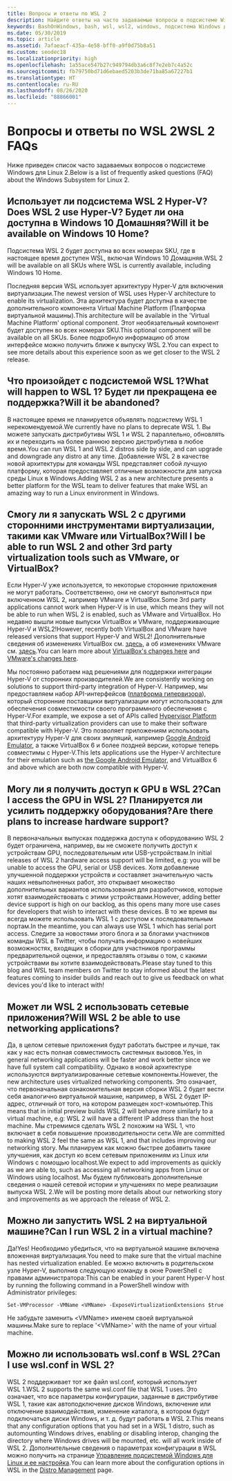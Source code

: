 ```yaml
---
title: Вопросы и ответы по WSL 2
description: Найдите ответы на часто задаваемые вопросы о подсистеме Windows для Linux 2, например о том, можно ли запускать WSL 2 на виртуальной машине.
keywords: BashOnWindows, bash, wsl, wsl2, windows, подсистема Windows для Linux, windowssubsystem, ubuntu, debian, suse, windows 10, установка
ms.date: 05/30/2019
ms.topic: article
ms.assetid: 7afaeacf-435a-4e58-bff0-a9f0d75b8a51
ms.custom: seodec18
ms.localizationpriority: high
ms.openlocfilehash: 1a55ace547b27c949794db3a6c8f7e2eb7c4a52c
ms.sourcegitcommit: fb79750bd71d6ebaed5203b3de71ba85a67227b1
ms.translationtype: HT
ms.contentlocale: ru-RU
ms.lasthandoff: 08/26/2020
ms.locfileid: "88866001"
---
```

# <a name="wsl-2-faqs"></a><span data-ttu-id="9b614-104">Вопросы и ответы по WSL 2</span><span class="sxs-lookup"><span data-stu-id="9b614-104">WSL 2 FAQs</span></span>

<span data-ttu-id="9b614-105">Ниже приведен список часто задаваемых вопросов о подсистеме Windows для Linux 2.</span><span class="sxs-lookup"><span data-stu-id="9b614-105">Below is a list of frequently asked questions (FAQ) about the Windows Subsystem for Linux 2.</span></span>

## <a name="does-wsl-2-use-hyper-v-will-it-be-available-on-windows-10-home"></a><span data-ttu-id="9b614-106">Использует ли подсистема WSL 2 Hyper-V?</span><span class="sxs-lookup"><span data-stu-id="9b614-106">Does WSL 2 use Hyper-V?</span></span> <span data-ttu-id="9b614-107">Будет ли она доступна в Windows 10 Домашняя?</span><span class="sxs-lookup"><span data-stu-id="9b614-107">Will it be available on Windows 10 Home?</span></span>

<span data-ttu-id="9b614-108">Подсистема WSL 2 будет доступна во всех номерах SKU, где в настоящее время доступен WSL, включая Windows 10 Домашняя.</span><span class="sxs-lookup"><span data-stu-id="9b614-108">WSL 2 will be available on all SKUs where WSL is currently available, including Windows 10 Home.</span></span>

<span data-ttu-id="9b614-109">Последняя версия WSL использует архитектуру Hyper-V для включения виртуализации.</span><span class="sxs-lookup"><span data-stu-id="9b614-109">The newest version of WSL uses Hyper-V architecture to enable its virtualization.</span></span> <span data-ttu-id="9b614-110">Эта архитектура будет доступна в качестве дополнительного компонента Virtual Machine Platform (Платформа виртуальной машины).</span><span class="sxs-lookup"><span data-stu-id="9b614-110">This architecture will be available in the 'Virtual Machine Platform' optional component.</span></span> <span data-ttu-id="9b614-111">Этот необязательный компонент будет доступен во всех номерах SKU.</span><span class="sxs-lookup"><span data-stu-id="9b614-111">This optional component will be available on all SKUs.</span></span> <span data-ttu-id="9b614-112">Более подробную информацию об этом интерфейсе можно получить ближе к выпуску WSL 2.</span><span class="sxs-lookup"><span data-stu-id="9b614-112">You can expect to see more details about this experience soon as we get closer to the WSL 2 release.</span></span>

## <a name="what-will-happen-to-wsl-1-will-it-be-abandoned"></a><span data-ttu-id="9b614-113">Что произойдет с подсистемой WSL 1?</span><span class="sxs-lookup"><span data-stu-id="9b614-113">What will happen to WSL 1?</span></span> <span data-ttu-id="9b614-114">Будет ли прекращена ее поддержка?</span><span class="sxs-lookup"><span data-stu-id="9b614-114">Will it be abandoned?</span></span>

<span data-ttu-id="9b614-115">В настоящее время не планируется объявлять подсистему WSL 1 нерекомендуемой.</span><span class="sxs-lookup"><span data-stu-id="9b614-115">We currently have no plans to deprecate WSL 1.</span></span> <span data-ttu-id="9b614-116">Вы можете запускать дистрибутивы WSL 1 и WSL 2 параллельно, обновлять их и переходить на более раннюю версию дистрибутива в любое время.</span><span class="sxs-lookup"><span data-stu-id="9b614-116">You can run WSL 1 and WSL 2 distros side by side, and can upgrade and downgrade any distro at any time.</span></span> <span data-ttu-id="9b614-117">Добавление WSL 2 в качестве новой архитектуры для команды WSL представляет собой лучшую платформу, которая предоставляет отличные возможности для запуска среды Linux в Windows.</span><span class="sxs-lookup"><span data-stu-id="9b614-117">Adding WSL 2 as a new architecture presents a better platform for the WSL team to deliver features that make WSL an amazing way to run a Linux environment in Windows.</span></span>

## <a name="will-i-be-able-to-run-wsl-2-and-other-3rd-party-virtualization-tools-such-as-vmware-or-virtualbox"></a><span data-ttu-id="9b614-118">Смогу ли я запускать WSL 2 с другими сторонними инструментами виртуализации, такими как VMware или VirtualBox?</span><span class="sxs-lookup"><span data-stu-id="9b614-118">Will I be able to run WSL 2 and other 3rd party virtualization tools such as VMware, or VirtualBox?</span></span>

<span data-ttu-id="9b614-119">Если Hyper-V уже используется, то некоторые сторонние приложения не могут работать. Соответственно, они не смогут выполняться при включенном WSL 2, например VMware и VirtualBox.</span><span class="sxs-lookup"><span data-stu-id="9b614-119">Some 3rd party applications cannot work when Hyper-V is in use, which means they will not be able to run when WSL 2 is enabled, such as VMware and VirtualBox.</span></span> <span data-ttu-id="9b614-120">Но недавно вышли новые выпуски VirtualBox и VMware, поддерживающие Hyper-V и WSL2!</span><span class="sxs-lookup"><span data-stu-id="9b614-120">However, recently both VirtualBox and VMware have released versions that support Hyper-V and WSL2!</span></span> <span data-ttu-id="9b614-121">Дополнительные сведения об изменениях VirtualBox см. [здесь][1], а об изменениях VMware см. [здесь][4].</span><span class="sxs-lookup"><span data-stu-id="9b614-121">You can learn more about [VirtualBox's changes here][1] and [VMware's changes here][4].</span></span>

<span data-ttu-id="9b614-122">Мы постоянно работаем над решениями для поддержки интеграции Hyper-V от сторонних производителей.</span><span class="sxs-lookup"><span data-stu-id="9b614-122">We are consistently working on solutions to support third-party integration of Hyper-V.</span></span> <span data-ttu-id="9b614-123">Например, мы предоставляем набор API-интерфейсов ([платформа гипервизора][2]), который сторонние поставщики виртуализации могут использовать для обеспечения совместимости своего программного обеспечения с Hyper-V.</span><span class="sxs-lookup"><span data-stu-id="9b614-123">For example, we expose a set of APIs called [Hypervisor Platform][2] that third-party virtualization providers can use to make their software compatible with Hyper-V.</span></span> <span data-ttu-id="9b614-124">Это позволяет приложениям использовать архитектуру Hyper-V для своих эмуляций, например [Google Android Emulator][3], а также VirtualBox 6 и более поздней версии, которые теперь совместимы с Hyper-V.</span><span class="sxs-lookup"><span data-stu-id="9b614-124">This lets applications use the Hyper-V architecture for their emulation such as [the Google Android Emulator][3], and VirtualBox 6 and above which are both now compatible with Hyper-V.</span></span>

## <a name="can-i-access-the-gpu-in-wsl-2-are-there-plans-to-increase-hardware-support"></a><span data-ttu-id="9b614-125">Могу ли я получить доступ к GPU в WSL 2?</span><span class="sxs-lookup"><span data-stu-id="9b614-125">Can I access the GPU in WSL 2?</span></span> <span data-ttu-id="9b614-126">Планируется ли усилить поддержку оборудования?</span><span class="sxs-lookup"><span data-stu-id="9b614-126">Are there plans to increase hardware support?</span></span>

<span data-ttu-id="9b614-127">В первоначальных выпусках поддержка доступа к оборудованию WSL 2 будет ограничена, например, вы не сможете получить доступ к устройствам GPU, последовательным или USB-устройствам.</span><span class="sxs-lookup"><span data-stu-id="9b614-127">In initial releases of WSL 2 hardware access support will be limited, e.g: you will be unable to access the GPU, serial or USB devices.</span></span> <span data-ttu-id="9b614-128">Хотя добавление улучшенной поддержки устройств и составляет значительную часть наших невыполненных работ, это открывает множество дополнительных вариантов использования для разработчиков, которые хотят взаимодействовать с этими устройствами.</span><span class="sxs-lookup"><span data-stu-id="9b614-128">However, adding better device support is high on our backlog, as this opens many more use cases for developers that wish to interact with these devices.</span></span> <span data-ttu-id="9b614-129">В то же время вы всегда можете использовать WSL 1 с доступом к последовательным портам.</span><span class="sxs-lookup"><span data-stu-id="9b614-129">In the meantime, you can always use WSL 1 which has serial port access.</span></span> <span data-ttu-id="9b614-130">Следите за новостями этого блога и за блогами участников команды WSL в Twitter, чтобы получать информацию о новейших возможностях, входящих в сборки для участников программы предварительной оценки, и предоставлять отзывы о том, с какими устройствами вы хотите взаимодействовать.</span><span class="sxs-lookup"><span data-stu-id="9b614-130">Please stay tuned to this blog and WSL team members on Twitter to stay informed about the latest features coming to insider builds and reach out to give us feedback on what devices you'd like to interact with!</span></span>

## <a name="will-wsl-2-be-able-to-use-networking-applications"></a><span data-ttu-id="9b614-131">Может ли WSL 2 использовать сетевые приложения?</span><span class="sxs-lookup"><span data-stu-id="9b614-131">Will WSL 2 be able to use networking applications?</span></span>

<span data-ttu-id="9b614-132">Да, в целом сетевые приложения будут работать быстрее и лучше, так как у нас есть полная совместимость системных вызовов.</span><span class="sxs-lookup"><span data-stu-id="9b614-132">Yes, in general networking applications will be faster and work better since we have full system call compatibility.</span></span> <span data-ttu-id="9b614-133">Однако в новой архитектуре используются виртуализированные сетевые компоненты.</span><span class="sxs-lookup"><span data-stu-id="9b614-133">However, the new architecture uses virtualized networking components.</span></span> <span data-ttu-id="9b614-134">Это означает, что первоначальная ознакомительная версия сборки WSL 2 будет вести себя аналогично виртуальной машине, например, в WSL 2 будет IP-адрес, отличный от того, на котором размещен хост-компьютер.</span><span class="sxs-lookup"><span data-stu-id="9b614-134">This means that in initial preview builds WSL 2 will behave more similarly to a virtual machine, e.g: WSL 2 will have a different IP address than the host machine.</span></span> <span data-ttu-id="9b614-135">Мы стремимся сделать WSL 2 похожим на WSL 1, что включает в себя повышение производительности сети.</span><span class="sxs-lookup"><span data-stu-id="9b614-135">We are committed to making WSL 2 feel the same as WSL 1, and that includes improving our networking story.</span></span> <span data-ttu-id="9b614-136">Мы планируем как можно быстрее добавить такие улучшения, как доступ ко всем сетевым приложениям из Linux или Windows с помощью localhost.</span><span class="sxs-lookup"><span data-stu-id="9b614-136">We expect to add improvements as quickly as we are able to, such as accessing all networking apps from Linux or Windows using localhost.</span></span> <span data-ttu-id="9b614-137">Мы будем публиковать дополнительные сведения о нашей сетевой истории и улучшениях по мере реализации выпуска WSL 2.</span><span class="sxs-lookup"><span data-stu-id="9b614-137">We will be posting more details about our networking story and improvements as we approach the release of WSL 2.</span></span>

## <a name="can-i-run-wsl-2-in-a-virtual-machine"></a><span data-ttu-id="9b614-138">Можно ли запустить WSL 2 на виртуальной машине?</span><span class="sxs-lookup"><span data-stu-id="9b614-138">Can I run WSL 2 in a virtual machine?</span></span>

<span data-ttu-id="9b614-139">Да!</span><span class="sxs-lookup"><span data-stu-id="9b614-139">Yes!</span></span> <span data-ttu-id="9b614-140">Необходимо убедиться, что на виртуальной машине включена вложенная виртуализация.</span><span class="sxs-lookup"><span data-stu-id="9b614-140">You need to make sure that the virtual machine has nested virtualization enabled.</span></span> <span data-ttu-id="9b614-141">Ее можно включить в родительском узле Hyper-V, выполнив следующую команду в окне PowerShell с правами администратора:</span><span class="sxs-lookup"><span data-stu-id="9b614-141">This can be enabled in your parent Hyper-V host by running the following command in a PowerShell window with Administrator privileges:</span></span>

`Set-VMProcessor -VMName <VMName> -ExposeVirtualizationExtensions $true`

<span data-ttu-id="9b614-142">Не забудьте заменить &lt;VMName&gt; именем своей виртуальной машины.</span><span class="sxs-lookup"><span data-stu-id="9b614-142">Make sure to replace '&lt;VMName&gt;' with the name of your virtual machine.</span></span>

## <a name="can-i-use-wslconf-in-wsl-2"></a><span data-ttu-id="9b614-143">Можно ли использовать wsl.conf в WSL 2?</span><span class="sxs-lookup"><span data-stu-id="9b614-143">Can I use wsl.conf in WSL 2?</span></span>

<span data-ttu-id="9b614-144">WSL 2 поддерживает тот же файл wsl.conf, который использует WSL 1.</span><span class="sxs-lookup"><span data-stu-id="9b614-144">WSL 2 supports the same wsl.conf file that WSL 1 uses.</span></span> <span data-ttu-id="9b614-145">Это означает, что все параметры конфигурации, заданные в дистрибутиве WSL 1, такие как автоподключение дисков Windows, включение или отключение взаимодействия, изменение каталога, в котором будут подключаться диски Windows, и т. д. будут работать в WSL 2.</span><span class="sxs-lookup"><span data-stu-id="9b614-145">This means that any configuration options that you had set in a WSL 1 distro, such as automounting Windows drives, enabling or disabling interop, changing the directory where Windows drives will be mounted, etc. will all work inside of WSL 2.</span></span> <span data-ttu-id="9b614-146">Дополнительные сведения о параметрах конфигурации в WSL можно получить на странице [Управление подсистемой Windows для Linux и ее настройка](./wsl-config.md).</span><span class="sxs-lookup"><span data-stu-id="9b614-146">You can learn more about the configuration options in WSL in the [Distro Management](./wsl-config.md) page.</span></span>

 [1]: https://www.virtualbox.org/wiki/Changelog-6.0
 [2]: https://docs.microsoft.com/virtualization/api/
 [3]: https://devblogs.microsoft.com/visualstudio/hyper-v-android-emulator-support/
 [4]: https://blogs.vmware.com/workstation/2020/01/vmware-workstation-tech-preview-20h1.html
